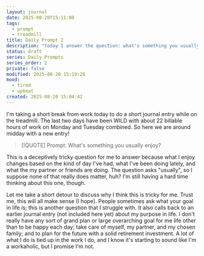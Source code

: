 ```yaml
---
layout: journal
date: 2025-08-20T15:11:00
tags:
  - prompt
  - treadmill
title: Daily Prompt 2
description: "Today I answer the question: what's something you usually enjoy?"
status: draft
series: Daily Prompts
series_order: 2
private: false
modified: 2025-08-20 15:19:28
mood:
  - tired
  - upbeat
created: 2025-08-20 15:04:42
---
```

I'm taking a short break from work today to do a short journal entry while on the treadmill.  The last two days have been WILD with about 22 billable hours of work on Monday and Tuesday combined.  So here we are around midday with a new entry!

> [!QUOTE] Prompt: What's something you usually enjoy?

This is a deceptively tricky question for me to answer because what I enjoy changes based on the kind of day I've had, what I've been doing lately, and what the my partner or friends are doing.  The question asks "usually", so I suppose none of that really does matter, huh?  I'm still having a hard time thinking about this one, though.

Let me take a short detour to discuss why I think this is tricky for me.  Trust me, this will all make sense (I hope).  People sometimes ask what your goal in life is; this is another question that I struggle with.  It also calls back to an earlier journal entry (not included here yet) about my purpose in life.  I don't really have any sort of grand plan or large overarching goal for me life other than to be happy each day; take care of myself, my partner, and my chosen family; and to plan for the future with a solid retirement investment.  A lot of what I do is tied up in the work I do, and I know it's starting to sound like I'm a workaholic, but I promise I'm not.  